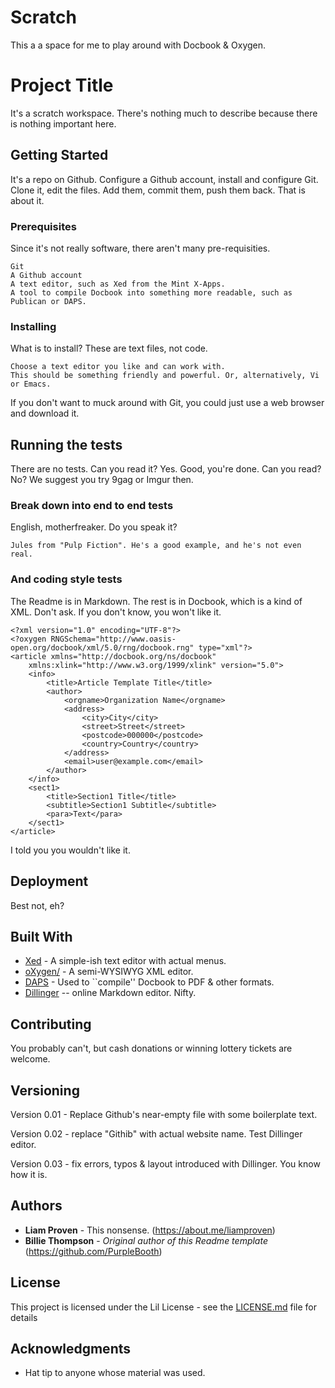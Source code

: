 # Scratch

This a a space for me to play around with Docbook & Oxygen.

# Project Title

It's a scratch workspace. There's nothing much to describe because there is nothing important here.

## Getting Started

It's a repo on Github. Configure a Github account, install and configure Git. Clone it, edit the files. Add them, commit them, push them back. That is about it.

### Prerequisites

Since it's not really software, there aren't many pre-requisities.

```
Git
A Github account
A text editor, such as Xed from the Mint X-Apps.
A tool to compile Docbook into something more readable, such as Publican or DAPS.
```

### Installing

What is to install? These are text files, not code.

```
Choose a text editor you like and can work with.
This should be something friendly and powerful. Or, alternatively, Vi or Emacs.
```

If you don't want to muck around with Git, you could just use a web browser and download it.

## Running the tests

There are no tests. Can you read it? Yes. Good, you're done.
Can you read? No? We suggest you try 9gag or Imgur then.

### Break down into end to end tests

English, motherfreaker. Do you speak it?

```
Jules from "Pulp Fiction". He's a good example, and he's not even real.
```

### And coding style tests

The Readme is in Markdown. The rest is in Docbook, which is a kind of XML. Don't ask. If you don't know, you won't like it.

```
<?xml version="1.0" encoding="UTF-8"?>
<?oxygen RNGSchema="http://www.oasis-open.org/docbook/xml/5.0/rng/docbook.rng" type="xml"?>
<article xmlns="http://docbook.org/ns/docbook"
    xmlns:xlink="http://www.w3.org/1999/xlink" version="5.0">
    <info>
        <title>Article Template Title</title>
        <author>
            <orgname>Organization Name</orgname>
            <address>
                <city>City</city>
                <street>Street</street>
                <postcode>000000</postcode>
                <country>Country</country>
            </address>
            <email>user@example.com</email>
        </author>
    </info>
    <sect1>
        <title>Section1 Title</title>
        <subtitle>Section1 Subtitle</subtitle>
        <para>Text</para>
    </sect1>
</article>
```

I told you you wouldn't like it.

## Deployment

Best not, eh?

## Built With

* [Xed](https://github.com/linuxmint/xed) - A simple-ish text editor with actual menus.
* [oXygen/](https://www.oxygenxml.com/) - A semi-WYSIWYG XML editor.
* [DAPS](https://opensuse.github.io/daps/) - Used to ``compile'' Docbook to PDF & other formats.
* [Dillinger](https://dillinger.io/) -- online Markdown editor. Nifty.

## Contributing

You probably can't, but cash donations or winning lottery tickets are welcome.

## Versioning

Version 0.01 - Replace Github's near-empty file with some boilerplate text.

Version 0.02 - replace "Githib" with actual website name. Test Dillinger editor.

Version 0.03 - fix errors, typos & layout introduced with Dillinger. You know how it is.


## Authors

* **Liam Proven** - This nonsense. (https://about.me/liamproven)
* **Billie Thompson** - *Original author of this Readme template* (https://github.com/PurpleBooth)


## License

This project is licensed under the Lil License - see the [LICENSE.md](LICENSE.md) file for details

## Acknowledgments

* Hat tip to anyone whose material was used.


